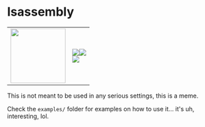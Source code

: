 # Isassembly

|  |  |
|--|--|
| <img align="center" src="https://i.imgur.com/hn5Ntro.png" height="128" width="128"/> | <img align="center" src="https://img.shields.io/github/license/scrumpyy/Isassembly?style=for-the-badge"/><img align="center" src="https://img.shields.io/github/issues/scrumpyy/Isassembly?style=for-the-badge"/><br><img align="center" src="https://img.shields.io/github/stars/scrumpyy/Isassembly?style=for-the-badge"/> |

This is not meant to be used in any serious settings, this is a meme.

Check the `examples/` folder for examples on how to use it... it's uh, interesting, lol.
